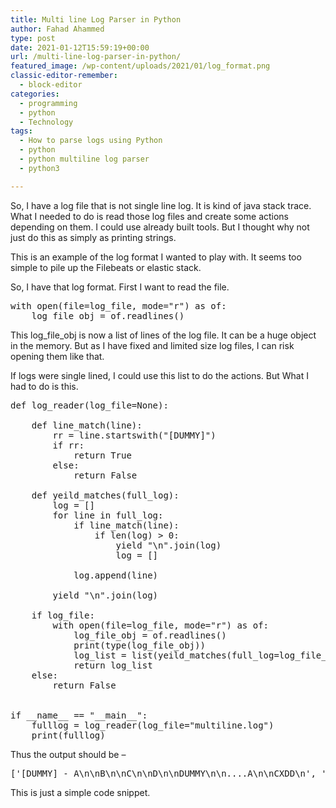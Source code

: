 ```yaml
---
title: Multi line Log Parser in Python
author: Fahad Ahammed
type: post
date: 2021-01-12T15:59:19+00:00
url: /multi-line-log-parser-in-python/
featured_image: /wp-content/uploads/2021/01/log_format.png
classic-editor-remember:
  - block-editor
categories:
  - programming
  - python
  - Technology
tags:
  - How to parse logs using Python
  - python
  - python multiline log parser
  - python3

---
```

So, I have a log file that is not single line log. It is kind of java stack trace. What I needed to do is read those log files and create some actions depending on them. I could use already built tools. But I thought why not just do this as simply as printing strings.

This is an example of the log format I wanted to play with. It seems too simple to pile up the Filebeats or elastic stack.

<!--more-->

So, I have that log format. First I want to read the file.

<pre class="EnlighterJSRAW" data-enlighter-language="python" data-enlighter-theme="" data-enlighter-highlight="" data-enlighter-linenumbers="" data-enlighter-lineoffset="" data-enlighter-title="" data-enlighter-group="">with open(file=log_file, mode="r") as of:
    log_file_obj = of.readlines()</pre>

This log\_file\_obj is now a list of lines of the log file. It can be a huge object in the memory. But as I have fixed and limited size log files, I can risk opening them like that.

If logs were single lined, I could use this list to do the actions. But What I had to do is this.

<pre class="EnlighterJSRAW" data-enlighter-language="python" data-enlighter-theme="" data-enlighter-highlight="" data-enlighter-linenumbers="" data-enlighter-lineoffset="" data-enlighter-title="" data-enlighter-group="">def log_reader(log_file=None):

    def line_match(line):
        rr = line.startswith("[DUMMY]")
        if rr:
            return True
        else:
            return False

    def yeild_matches(full_log):
        log = []
        for line in full_log:
            if line_match(line):
                if len(log) > 0:
                    yield "\n".join(log)
                    log = []

            log.append(line)

        yield "\n".join(log)

    if log_file:
        with open(file=log_file, mode="r") as of:
            log_file_obj = of.readlines()
            print(type(log_file_obj))
            log_list = list(yeild_matches(full_log=log_file_obj))
            return log_list
    else:
        return False


if __name__ == "__main__":
    fulllog = log_reader(log_file="multiline.log")
    print(fulllog)</pre>

Thus the output should be &#8211; 

<pre class="EnlighterJSRAW" data-enlighter-language="python" data-enlighter-theme="" data-enlighter-highlight="" data-enlighter-linenumbers="" data-enlighter-lineoffset="" data-enlighter-title="" data-enlighter-group="">['[DUMMY] - A\n\nB\n\nC\n\nD\n\nDUMMY\n\n....A\n\nCXDD\n', '[DUMMY] --\n', '[DUMMY] KKKKK\n\naskldfhkja\n\naslkdfhksd\n', '[DUMMY] ++ ++']</pre>

This is just a simple code snippet.